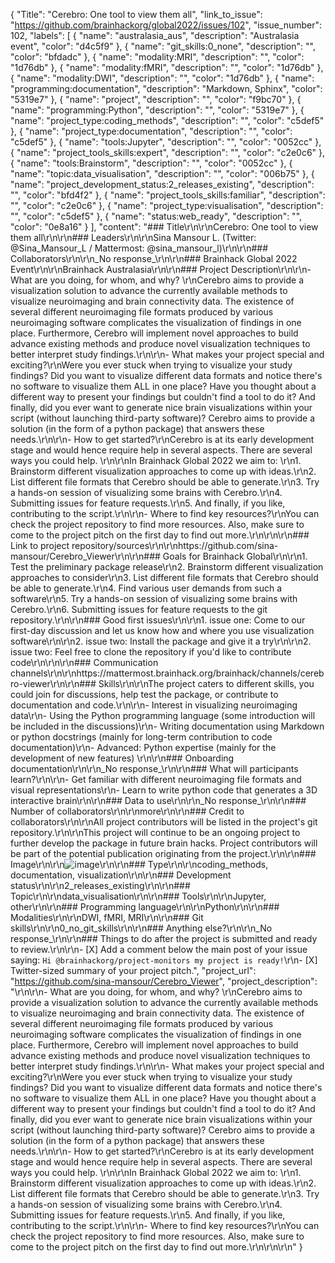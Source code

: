 {
  "Title": "Cerebro: One tool to view them all",
  "link_to_issue": "https://github.com/brainhackorg/global2022/issues/102",
  "issue_number": 102,
  "labels": [
    {
      "name": "australasia_aus",
      "description": "Australasia event",
      "color": "d4c5f9"
    },
    {
      "name": "git_skills:0_none",
      "description": "",
      "color": "bfdadc"
    },
    {
      "name": "modality:MRI",
      "description": "",
      "color": "1d76db"
    },
    {
      "name": "modality:fMRI",
      "description": "",
      "color": "1d76db"
    },
    {
      "name": "modality:DWI",
      "description": "",
      "color": "1d76db"
    },
    {
      "name": "programming:documentation",
      "description": "Markdown, Sphinx",
      "color": "5319e7"
    },
    {
      "name": "project",
      "description": "",
      "color": "f9bc70"
    },
    {
      "name": "programming:Python",
      "description": "",
      "color": "5319e7"
    },
    {
      "name": "project_type:coding_methods",
      "description": "",
      "color": "c5def5"
    },
    {
      "name": "project_type:documentation",
      "description": "",
      "color": "c5def5"
    },
    {
      "name": "tools:Jupyter",
      "description": "",
      "color": "0052cc"
    },
    {
      "name": "project_tools_skills:expert",
      "description": "",
      "color": "c2e0c6"
    },
    {
      "name": "tools:Brainstorm",
      "description": "",
      "color": "0052cc"
    },
    {
      "name": "topic:data_visualisation",
      "description": "",
      "color": "006b75"
    },
    {
      "name": "project_development_status:2_releases_existing",
      "description": "",
      "color": "bfd4f2"
    },
    {
      "name": "project_tools_skills:familiar",
      "description": "",
      "color": "c2e0c6"
    },
    {
      "name": "project_type:visualisation",
      "description": "",
      "color": "c5def5"
    },
    {
      "name": "status:web_ready",
      "description": "",
      "color": "0e8a16"
    }
  ],
  "content": "### Title\r\n\r\nCerebro: One tool to view them all\r\n\r\n### Leaders\r\n\r\nSina Mansour L. (Twitter: @Sina_Mansour_L  / Mattermost: @sina_mansour_l)\r\n\r\n### Collaborators\r\n\r\n_No response_\r\n\r\n### Brainhack Global 2022 Event\r\n\r\nBrainhack Australasia\r\n\r\n### Project Description\r\n\r\n- What are you doing, for whom, and why? \r\nCerebro aims to provide a visualization solution to advance the currently available methods to visualize neuroimaging and brain connectivity data. The existence of several different neuroimaging file formats produced by various neuroimaging software complicates the visualization of findings in one place. Furthermore, Cerebro will implement novel approaches to build advance existing methods and produce novel visualization techniques to better interpret study findings.\r\n\r\n- What makes your project special and exciting?\r\nWere you ever stuck when trying to visualize your study findings? Did you want to visualize different data formats and notice there's no software to visualize them ALL in one place? Have you thought about a different way to present your findings but couldn't find a tool to do it? And finally, did you ever want to generate nice brain visualizations within your script (without launching third-party software)? Cerebro aims to provide a solution (in the form of a python package) that answers these needs.\r\n\r\n- How to get started?\r\nCerebro is at its early development stage and would hence require help in several aspects. There are several ways you could help. \r\n\r\nIn Brainhack Global 2022 we aim to: \r\n1. Brainstorm different visualization approaches to come up with ideas.\r\n2. List different file formats that Cerebro should be able to generate.\r\n3. Try a hands-on session of visualizing some brains with Cerebro.\r\n4. Submitting issues for feature requests.\r\n5. And finally, if you like, contributing to the script.\r\n\r\n- Where to find key resources?\r\nYou can check the project repository to find more resources. Also, make sure to come to the project pitch on the first day to find out more.\r\n\r\n\r\n### Link to project repository/sources\r\n\r\nhttps://github.com/sina-mansour/Cerebro_Viewer\r\n\r\n### Goals for Brainhack Global\r\n\r\n1. Test the preliminary package release\r\n2. Brainstorm different visualization approaches to consider\r\n3. List different file formats that Cerebro should be able to generate.\r\n4. Find various user demands from such a software\r\n5. Try a hands-on session of visualizing some brains with Cerebro.\r\n6. Submitting issues for feature requests to the git repository.\r\n\r\n### Good first issues\r\n\r\n1. issue one: Come to our first-day discussion and let us know how and where you use visualization software\r\n\r\n2. issue two: Install the package and give it a try\r\n\r\n2. issue two: Feel free to clone the repository if you'd like to contribute code\r\n\r\n\r\n### Communication channels\r\n\r\nhttps://mattermost.brainhack.org/brainhack/channels/cerebro-viewer\r\n\r\n### Skills\r\n\r\nThe project caters to different skills, you could join for discussions, help test the package, or contribute to documentation and code.\r\n\r\n- Interest in visualizing neuroimaging data\r\n- Using the Python programming language (some introduction will be included in the discussions)\r\n- Writing documentation using Markdown or python docstrings (mainly for long-term contribution to code documentation)\r\n- Advanced: Python expertise (mainly for the development of new features) \r\n\r\n### Onboarding documentation\r\n\r\n_No response_\r\n\r\n### What will participants learn?\r\n\r\n- Get familiar with different neuroimaging file formats and visual representations\r\n- Learn to write python code that generates a 3D interactive brain\r\n\r\n### Data to use\r\n\r\n_No response_\r\n\r\n### Number of collaborators\r\n\r\nmore\r\n\r\n### Credit to collaborators\r\n\r\nAll project contributors will be listed in the project's git repository.\r\n\r\nThis project will continue to be an ongoing project to further develop the package in future brain hacks. Project contributors will be part of the potential publication originating from the project.\r\n\r\n### Image\r\n\r\n![image](https://user-images.githubusercontent.com/16105138/203793584-dbb9438e-2fac-453c-96a6-ea4d428af3b7.png)\r\n\r\n### Type\r\n\r\ncoding_methods, documentation, visualization\r\n\r\n### Development status\r\n\r\n2_releases_existing\r\n\r\n### Topic\r\n\r\ndata_visualisation\r\n\r\n### Tools\r\n\r\nJupyter, other\r\n\r\n### Programming language\r\n\r\nPython\r\n\r\n### Modalities\r\n\r\nDWI, fMRI, MRI\r\n\r\n### Git skills\r\n\r\n0_no_git_skills\r\n\r\n### Anything else?\r\n\r\n_No response_\r\n\r\n### Things to do after the project is submitted and ready to review.\r\n\r\n- [X] Add a comment below the main post of your issue saying: `Hi @brainhackorg/project-monitors my project is ready!`\r\n- [X] Twitter-sized summary of your project pitch.",
  "project_url": "https://github.com/sina-mansour/Cerebro_Viewer",
  "project_description": "\r\n\r\n- What are you doing, for whom, and why? \r\nCerebro aims to provide a visualization solution to advance the currently available methods to visualize neuroimaging and brain connectivity data. The existence of several different neuroimaging file formats produced by various neuroimaging software complicates the visualization of findings in one place. Furthermore, Cerebro will implement novel approaches to build advance existing methods and produce novel visualization techniques to better interpret study findings.\r\n\r\n- What makes your project special and exciting?\r\nWere you ever stuck when trying to visualize your study findings? Did you want to visualize different data formats and notice there's no software to visualize them ALL in one place? Have you thought about a different way to present your findings but couldn't find a tool to do it? And finally, did you ever want to generate nice brain visualizations within your script (without launching third-party software)? Cerebro aims to provide a solution (in the form of a python package) that answers these needs.\r\n\r\n- How to get started?\r\nCerebro is at its early development stage and would hence require help in several aspects. There are several ways you could help. \r\n\r\nIn Brainhack Global 2022 we aim to: \r\n1. Brainstorm different visualization approaches to come up with ideas.\r\n2. List different file formats that Cerebro should be able to generate.\r\n3. Try a hands-on session of visualizing some brains with Cerebro.\r\n4. Submitting issues for feature requests.\r\n5. And finally, if you like, contributing to the script.\r\n\r\n- Where to find key resources?\r\nYou can check the project repository to find more resources. Also, make sure to come to the project pitch on the first day to find out more.\r\n\r\n\r\n"
}